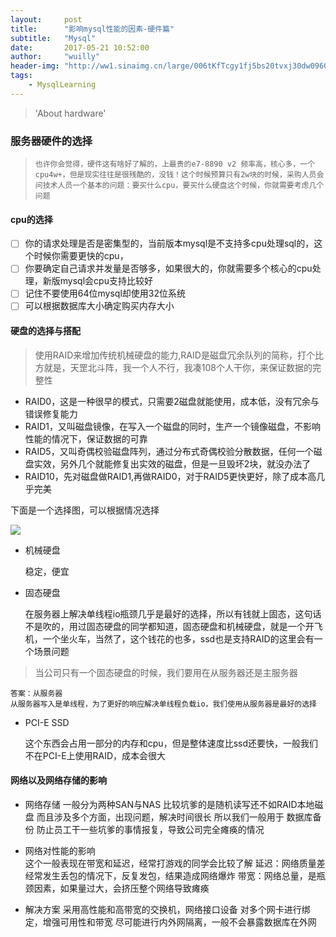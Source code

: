 ```yaml
---
layout:     post
title:      "影响mysql性能的因素-硬件篇"
subtitle:   "Mysql"
date:       2017-05-21 10:52:00
author:     "wuilly"
header-img: "http://ww1.sinaimg.cn/large/006tKfTcgy1fj5bs20tvxj30dw0960td.jpg"
tags:
    - MysqlLearning
---
```

> 'About hardware'

### 服务器硬件的选择


>     也许你会觉得，硬件这有啥好了解的，上最贵的e7-8890 v2 频率高，核心多，一个cpu4w+，但是现实往往是很残酷的，没钱！这个时候预算只有2w块的时候，采购人员会问技术人员一个基本的问题：要买什么cpu，要买什么硬盘这个时候，你就需要考虑几个问题

#### cpu的选择

- [ ] 你的请求处理是否是密集型的，当前版本mysql是不支持多cpu处理sql的，这个时候你需要更快的cpu，
- [ ] 你要确定自己请求并发量是否够多，如果很大的，你就需要多个核心的cpu处理，新版mysql会cpu支持比较好
- [ ] 记住不要使用64位mysql却使用32位系统
- [ ] 可以根据数据库大小确定购买内存大小

#### 硬盘的选择与搭配

> 使用RAID来增加传统机械硬盘的能力,RAID是磁盘冗余队列的简称，打个比方就是，天罡北斗阵，我一个人不行，我凑108个人干你，来保证数据的完整性
- RAID0，这是一种很早的模式，只需要2磁盘就能使用，成本低，没有冗余与错误修复能力
- RAID1，又叫磁盘镜像，在写入一个磁盘的同时，生产一个镜像磁盘，不影响性能的情况下，保证数据的可靠
- RAID5，又叫奇偶校验磁盘阵列，通过分布式奇偶校验分散数据，任何一个磁盘实效，另外几个就能修复出实效的磁盘，但是一旦毁坏2块，就没办法了
- RAID10，先对磁盘做RAID1,再做RAID0，对于RAID5更快更好，除了成本高几乎完美

下面是一个选择图，可以根据情况选择

![](http://ww1.sinaimg.cn/large/006tNbRwgy1fgdwshtdzuj30vo0acmyw.jpg)

* 机械硬盘

    稳定，便宜

* 固态硬盘

    在服务器上解决单线程io瓶颈几乎是最好的选择，所以有钱就上固态，这句话不是吹的，用过固态硬盘的同学都知道，固态硬盘和机械硬盘，就是一个开飞机，一个坐火车，当然了，这个钱花的也多，ssd也是支持RAID的这里会有一个场景问题

>当公司只有一个固态硬盘的时候，我们要用在从服务器还是主服务器

    答案：从服务器
    从服务器写入是单线程，为了更好的响应解决单线程负载io，我们使用从服务器是最好的选择

* PCI-E SSD

    这个东西会占用一部分的内存和cpu，但是整体速度比ssd还要快，一般我们不在PCI-E上使用RAID，成本会很大

#### 网络以及网络存储的影响

* 网络存储
        一般分为两种SAN与NAS
        比较坑爹的是随机读写还不如RAID本地磁盘
        而且涉及多个方面，出现问题，解决时间很长
        所以我们一般用于
        数据库备份
        防止员工干一些坑爹的事情报复，导致公司完全瘫痪的情况

* 网络对性能的影响    
        这个一般表现在带宽和延迟，经常打游戏的同学会比较了解
        延迟：网络质量差经常发生丢包的情况下，反复发包，结果造成网络爆炸
        带宽：网络总量，是瓶颈因素，如果量过大，会挤压整个网络导致瘫痪


* 解决方案
        采用高性能和高带宽的交换机，网络接口设备
        对多个网卡进行绑定，增强可用性和带宽
        尽可能进行内外网隔离，一般不会暴露数据库在外网

